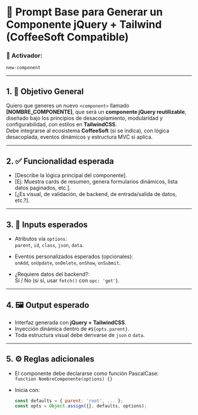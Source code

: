 # 🧠 Prompt Base para Generar un Componente jQuery + Tailwind (CoffeeSoft Compatible)

### 🔧 Activador:

`new-component`

---

## 1. 🎯 Objetivo General

Quiero que generes un nuevo `<component>` llamado **[NOMBRE_COMPONENTE]**, que será un **componente jQuery reutilizable**, diseñado bajo los principios de desacoplamiento, modularidad y configurabilidad, con estilos en **TailwindCSS**.  
Debe integrarse al ecosistema **CoffeeSoft** (si se indica), con lógica desacoplada, eventos dinámicos y estructura MVC si aplica.

---

## 2. ✅ Funcionalidad esperada

- [Describe la lógica principal del componente].
- [Ej: Muestra cards de resumen, genera formularios dinámicos, lista datos paginados, etc.].
- [¿Es visual, de validación, de backend, de entrada/salida de datos, etc.?].

---

## 3. 🧩 Inputs esperados

- Atributos vía `options`:  
  `parent`, `id`, `class`, `json`, `data`.

- Eventos personalizados esperados (opcionales):  
  `onAdd`, `onUpdate`, `onDelete`, `onShow`, `onSubmit`.

- ¿Requiere datos del backend?:  
  Sí / No (si sí, usar `fetch()` con `opc: 'get'`).

---

## 4. 🖼️ Output esperado

- Interfaz generada con **jQuery + TailwindCSS**.
- Inyección dinámica dentro de `#${opts.parent}`.
- Toda estructura visual debe derivarse de `json` o `data`.

---

## 5. ⚙️ Reglas adicionales

- El componente debe declararse como función PascalCase:  
  `function NombreComponente(options) {}`

- Inicia con:
  ```js
  const defaults = { parent: 'root', ... };
  const opts = Object.assign({}, defaults, options);
  ```
